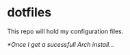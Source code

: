 # dotfiles
This repo will hold my configuration files.

*\*Once I get a sucessfull Arch install...*

